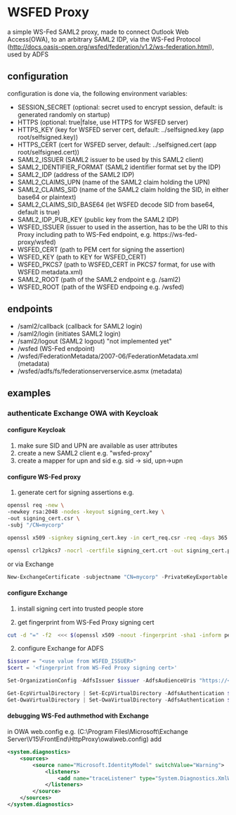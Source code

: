 
# WSFED Proxy

a simple WS-Fed SAML2 proxy, made to connect Outlook Web Access(OWA), to an arbitrary SAML2 IDP, via the WS-Fed Protocol
(http://docs.oasis-open.org/wsfed/federation/v1.2/ws-federation.html), used by ADFS

## configuration
configuration is done via, the following environment variables:
- SESSION_SECRET (optional: secret used to encrypt session, default: is generated randomly on startup)
- HTTPS (optional: true|false, use HTTPS for WSFED server)
- HTTPS_KEY (key for WSFED server cert, default: ../selfsigned.key (app root/selfsigned.key))
- HTTPS_CERT (cert for WSFED server, default: ../selfsigned.cert (app root/selfsigned.cert))
- SAML2_ISSUER (SAML2 issuer to be used by this SAML2 client)
- SAML2_IDENTIFIER_FORMAT (SAML2 identifier format set by the IDP)
- SAML2_IDP (address of the SAML2 IDP)
- SAML2_CLAIMS_UPN (name of the SAML2 claim holding the UPN)
- SAML2_CLAIMS_SID (name of the SAML2 claim holding the SID, in either base64 or plaintext)
- SAML2_CLAIMS_SID_BASE64 (let WSFED decode SID from base64, default is true)
- SAML2_IDP_PUB_KEY (public key from the SAML2 IDP)
- WSFED_ISSUER (issuer to used in the assertion, has to be the URI to this Proxy including path to WS-Fed endpoint, e.g. https://ws-fed-proxy/wsfed)
- WSFED_CERT (path to PEM cert for signing the assertion)
- WSFED_KEY (path to KEY for WSFED_CERT)
- WSFED_PKCS7 (path to WSFED_CERT in PKCS7 format, for use with WSFED metadata.xml)
- SAML2_ROOT (path of the SAML2 endpoint e.g. /saml2)
- WSFED_ROOT (path of the WSFED endpoing e.g. /wsfed)


## endpoints

- /saml2/callback (callback for SAML2 login)
- /saml2/login (initiates SAML2 login)
- /saml2/logout (SAML2 logout) "not implemented yet"
- /wsfed (WS-Fed endpoint)
- /wsfed/FederationMetadata/2007-06/FederationMetadata.xml (metadata)
- /wsfed/adfs/fs/federationserverservice.asmx (metadata)

## examples

### authenticate Exchange OWA with Keycloak

#### configure Keycloak

1. make sure SID and UPN are available as user attributes
2. create a new SAML2 client e.g. "wsfed-proxy"
3. create a mapper for upn and sid e.g. sid -> sid, upn->upn

#### configure WS-Fed proxy

1. generate cert for signing assertions
e.g.
```bash
openssl req -new \
-newkey rsa:2048 -nodes -keyout signing_cert.key \
-out signing_cert.csr \
-subj "/CN=mycorp"
```
```bash
openssl x509 -signkey signing_cert.key -in cert_req.csr -req -days 365 -out signing_cert.crt -days 365
```
```bash
openssl crl2pkcs7 -nocrl -certfile signing_cert.crt -out signing_cert.p7b
```

or via Exchange
```powershell
New-ExchangeCertificate -subjectname "CN=mycorp" -PrivateKeyExportable $true
```

#### configure Exchange

1. install signing cert into trusted people store

2. get fingerprint from WS-Fed Proxy signing cert
```bash
cut -d "=" -f2  <<< $(openssl x509 -noout -fingerprint -sha1 -inform pem -in signing_cert.crt) | tr -d ":" 
```

2. configure Exchange for ADFS
```powershell
$issuer = "<use value from WSFED_ISSUER>"
$cert = '<fingerprint from WS-Fed Proxy signing cert>'

Set-OrganizationConfig -AdfsIssuer $issuer -AdfsAudienceUris "https://<exchange URI>/owa/,https://<exchange URI>/ecp/" -AdfsSignCertificateThumbprint $cert

Get-EcpVirtualDirectory | Set-EcpVirtualDirectory -AdfsAuthentication $true -BasicAuthentication $false -DigestAuthentication $false -FormsAuthentication $false -WindowsAuthentication $false
Get-OwaVirtualDirectory | Set-OwaVirtualDirectory -AdfsAuthentication $true -BasicAuthentication $false -DigestAuthentication $false -FormsAuthentication $false -WindowsAuthentication $false
```

#### debugging WS-Fed authmethod with Exchange

in OWA web.config e.g. (C:\Program Files\Microsoft\Exchange Server\V15\FrontEnd\HttpProxy\owa\web.config)
add
```xml
<system.diagnostics>
    <sources>
        <source name="Microsoft.IdentityModel" switchValue="Warning">
            <listeners>
                <add name="traceListener" type="System.Diagnostics.XmlWriterTraceListener" initializeData="<logpath>\WIFTrace.log" />
            </listeners>
        </source>
    </sources>
</system.diagnostics>
```






